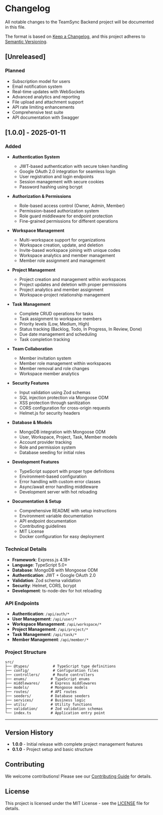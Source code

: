# Changelog

All notable changes to the TeamSync Backend project will be documented in this file.

The format is based on [Keep a Changelog](https://keepachangelog.com/en/1.0.0/),
and this project adheres to [Semantic Versioning](https://semver.org/spec/v2.0.0.html).

## [Unreleased]

### Planned

- Subscription model for users
- Email notification system
- Real-time updates with WebSockets
- Advanced analytics and reporting
- File upload and attachment support
- API rate limiting enhancements
- Comprehensive test suite
- API documentation with Swagger

## [1.0.0] - 2025-01-11

### Added

- **Authentication System**

  - JWT-based authentication with secure token handling
  - Google OAuth 2.0 integration for seamless login
  - User registration and login endpoints
  - Session management with secure cookies
  - Password hashing using bcrypt

- **Authorization & Permissions**

  - Role-based access control (Owner, Admin, Member)
  - Permission-based authorization system
  - Role guard middleware for endpoint protection
  - Fine-grained permissions for different operations

- **Workspace Management**

  - Multi-workspace support for organizations
  - Workspace creation, update, and deletion
  - Invite-based workspace joining with unique codes
  - Workspace analytics and member management
  - Member role assignment and management

- **Project Management**

  - Project creation and management within workspaces
  - Project updates and deletion with proper permissions
  - Project analytics and member assignment
  - Workspace-project relationship management

- **Task Management**

  - Complete CRUD operations for tasks
  - Task assignment to workspace members
  - Priority levels (Low, Medium, High)
  - Status tracking (Backlog, Todo, In Progress, In Review, Done)
  - Due date management and scheduling
  - Task completion tracking

- **Team Collaboration**

  - Member invitation system
  - Member role management within workspaces
  - Member removal and role changes
  - Workspace member analytics

- **Security Features**

  - Input validation using Zod schemas
  - SQL injection protection via Mongoose ODM
  - XSS protection through sanitization
  - CORS configuration for cross-origin requests
  - Helmet.js for security headers

- **Database & Models**

  - MongoDB integration with Mongoose ODM
  - User, Workspace, Project, Task, Member models
  - Account provider tracking
  - Role and permission system
  - Database seeding for initial roles

- **Development Features**

  - TypeScript support with proper type definitions
  - Environment-based configuration
  - Error handling with custom error classes
  - Async/await error handling middleware
  - Development server with hot reloading

- **Documentation & Setup**
  - Comprehensive README with setup instructions
  - Environment variable documentation
  - API endpoint documentation
  - Contributing guidelines
  - MIT License
  - Docker configuration for easy deployment

### Technical Details

- **Framework**: Express.js 4.18+
- **Language**: TypeScript 5.0+
- **Database**: MongoDB with Mongoose ODM
- **Authentication**: JWT + Google OAuth 2.0
- **Validation**: Zod schema validation
- **Security**: Helmet, CORS, bcrypt
- **Development**: ts-node-dev for hot reloading

### API Endpoints

- **Authentication**: `/api/auth/*`
- **User Management**: `/api/user/*`
- **Workspace Management**: `/api/workspace/*`
- **Project Management**: `/api/project/*`
- **Task Management**: `/api/task/*`
- **Member Management**: `/api/member/*`

### Project Structure

```
src/
├── @types/           # TypeScript type definitions
├── config/           # Configuration files
├── controllers/      # Route controllers
├── enums/           # TypeScript enums
├── middlewares/     # Express middlewares
├── models/          # Mongoose models
├── routes/          # API routes
├── seeders/         # Database seeders
├── services/        # Business logic
├── utils/           # Utility functions
├── validation/      # Zod validation schemas
└── index.ts         # Application entry point
```

---

## Version History

- **1.0.0** - Initial release with complete project management features
- **0.1.0** - Project setup and basic structure

## Contributing

We welcome contributions! Please see our [Contributing Guide](CONTRIBUTING.md) for details.

## License

This project is licensed under the MIT License - see the [LICENSE](LICENSE) file for details.
